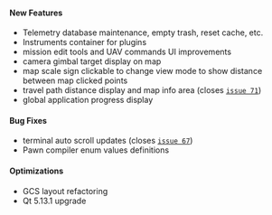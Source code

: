 #### New Features
* Telemetry database maintenance, empty trash, reset cache, etc.
* Instruments container for plugins
* mission edit tools and UAV commands UI improvements
* camera gimbal target display on map
* map scale sign clickable to change view mode to show distance between map clicked points
* travel path distance display and map info area (closes [`issue 71`](http://github.com/uavos/apx-releases/issues/71))
* global application progress display

#### Bug Fixes
* terminal auto scroll updates (closes [`issue 67`](http://github.com/uavos/apx-releases/issues/67))
* Pawn compiler enum values definitions

#### Optimizations
* GCS layout refactoring
* Qt 5.13.1 upgrade